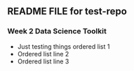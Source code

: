 ## README FILE for test-repo
### Week 2 Data Science Toolkit
* Just testing things ordered list 1
* Ordered list line 2
* Ordered list line 3
